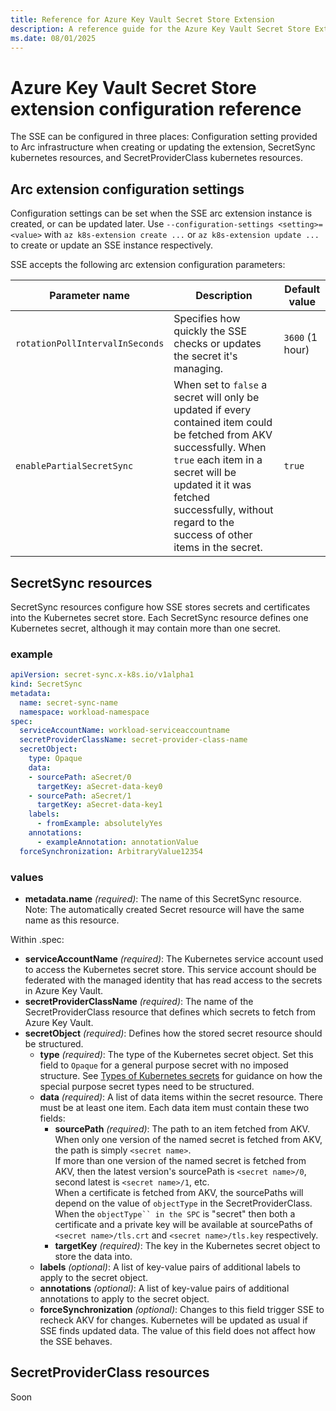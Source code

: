 ```yaml
---
title: Reference for Azure Key Vault Secret Store Extension
description: A reference guide for the Azure Key Vault Secret Store Extension, documenting the possibilities allowed in each of SSE's configuration resources.
ms.date: 08/01/2025
---
```


# Azure Key Vault Secret Store extension configuration reference

The SSE can be configured in three places: Configuration setting provided to Arc infrastructure when creating or updating the extension, SecretSync kubernetes resources, and SecretProviderClass kubernetes resources.

## Arc extension configuration settings

Configuration settings can be set when the SSE arc extension instance is created, or can be updated later. Use ```--configuration-settings <setting>=<value>``` with ```az k8s-extension create ...``` or ```az k8s-extension update ...``` to create or update an SSE instance respectively.

SSE accepts the following arc extension configuration parameters:

   | Parameter name                    | Description                         | Default value                         |
   |---------------------------------|-------------------------------------------------------------------------------|----------------------------------------------|
   | `rotationPollIntervalInSeconds`          | Specifies how quickly the SSE checks or updates the secret it's managing.       | `3600` (1 hour)                                             |
   | `enablePartialSecretSync` | When set to `false` a secret will only be updated if every contained item could be fetched from AKV successfully. When `true` each item in a secret will be updated it it was fetched successfully, without regard to the success of other items in the secret. | `true` |

## SecretSync resources

SecretSync resources configure how SSE stores secrets and certificates into the Kubernetes secret store. Each SecretSync resource defines one Kubernetes secret, although it may contain more than one secret.

### example

```yaml
apiVersion: secret-sync.x-k8s.io/v1alpha1
kind: SecretSync
metadata:
  name: secret-sync-name
  namespace: workload-namespace
spec:
  serviceAccountName: workload-serviceaccountname
  secretProviderClassName: secret-provider-class-name
  secretObject:
    type: Opaque
    data:
    - sourcePath: aSecret/0
      targetKey: aSecret-data-key0
    - sourcePath: aSecret/1
      targetKey: aSecret-data-key1
    labels:
      - fromExample: absolutelyYes
    annotations:
      - exampleAnnotation: annotationValue 
  forceSynchronization: ArbitraryValue12354
```

### values 

 - **metadata.name** *(required)*: The name of this SecretSync resource. Note: The automatically created Secret resource will have the same name as this resource.

Within .spec:

 - **serviceAccountName** *(required)*: The Kubernetes service account used to access the Kubernetes secret store. This service account should be federated with the managed identity that has read access to the secrets in Azure Key Vault.
 - **secretProviderClassName** *(required)*: The name of the SecretProviderClass resource that defines which secrets to fetch from Azure Key Vault.
 - **secretObject** *(required)*: Defines how the stored secret resource should be structured.
   - **type** *(required)*: The type of the Kubernetes secret object. Set this field to `Opaque` for a general purpose secret with no imposed structure. See [Types of Kubernetes secrets](https://kubernetes.io/docs/concepts/configuration/secret/#secret-types) for guidance on how the special purpose secret types need to be structured.
   -  **data** *(required)*: A list of data items within the secret resource. There must be at least one item. Each data item must contain these two fields:
       - **sourcePath** *(required)*: The path to an item fetched from AKV. When only one version of the named secret is fetched from AKV, the path is simply `<secret name>`.<br> If more than one version of the named secret is fetched from AKV, then the latest version's sourcePath is `<secret name>/0`, second latest is `<secret name>/1`, etc.<br> When a certificate is fetched from AKV, the sourcePaths will depend on the value of `objectType` in the SecretProviderClass. When the `objectType`` in the SPC` is "secret" then both a certificate and a private key will be available at sourcePaths of `<secret name>/tls.crt` and `<secret name>/tls.key` respectively.
       - **targetKey** *(required)*: The key in the Kubernetes secret object to store the data into.
   - **labels** *(optional)*: A list of key-value pairs of additional labels to apply to the secret object.
   - **annotations** *(optional)*: A list of key-value pairs of additional annotations to apply to the secret object.
   - **forceSynchronization** *(optional)*: Changes to this field trigger SSE to recheck AKV for changes. Kubernetes will be updated as usual if SSE finds updated data. The value of this field does not affect how the SSE behaves.

## SecretProviderClass resources

Soon